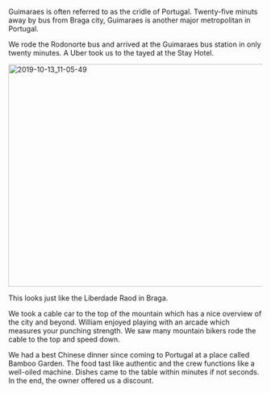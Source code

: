 Guimaraes is often referred to as the cridle of Portugal.  Twenty-five minuts away by bus from Braga city, Guimaraes is another major metropolitan in Portugal.

We rode the Rodonorte bus and arrived at the Guimaraes bus station in only twenty minutes.  A Uber took us to the tayed at the Stay Hotel.

<a data-flickr-embed="true" href="https://www.flickr.com/photos/rosemont/48890031931/in/datetaken/" title="2019-10-13_11-05-49"><img src="https://live.staticflickr.com/65535/48890031931_df22b6c24f_z.jpg" width="640" height="442" alt="2019-10-13_11-05-49"></a><script async src="//embedr.flickr.com/assets/client-code.js" charset="utf-8"></script>

This looks just like the Liberdade Raod in Braga.

We took a cable car to the top of the mountain which has a nice overview of the city and beyond.  William enjoyed playing with an arcade which measures your punching strength.  We saw many mountain bikers rode the cable to the top and speed down.

We had a best Chinese dinner since coming to Portugal at a place called Bamboo Garden.  The food tast like authentic and the crew functions like a well-oiled machine.  Dishes came to the table within minutes if not seconds.  In the end, the owner offered us a discount.
